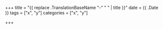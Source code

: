 +++
title = "{{ replace .TranslationBaseName "-" " " | title }}"
date = {{ .Date }}
tags = ["x", "y"]
categories = ["x", "y"]

+++
